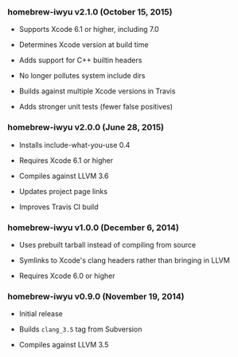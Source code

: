 ### homebrew-iwyu v2.1.0 (October 15, 2015) ###

* Supports Xcode 6.1 or higher, including 7.0

* Determines Xcode version at build time

* Adds support for C++ builtin headers

* No longer pollutes system include dirs

* Builds against multiple Xcode versions in Travis

* Adds stronger unit tests (fewer false positives)

### homebrew-iwyu v2.0.0 (June 28, 2015) ###

* Installs include-what-you-use 0.4

* Requires Xcode 6.1 or higher

* Compiles against LLVM 3.6

* Updates project page links

* Improves Travis CI build

### homebrew-iwyu v1.0.0 (December 6, 2014) ###

* Uses prebuilt tarball instead of compiling from source

* Symlinks to Xcode's clang headers rather than bringing in LLVM

* Requires Xcode 6.0 or higher

### homebrew-iwyu v0.9.0 (November 19, 2014) ###

* Initial release

* Builds `clang_3.5` tag from Subversion

* Compiles against LLVM 3.5
